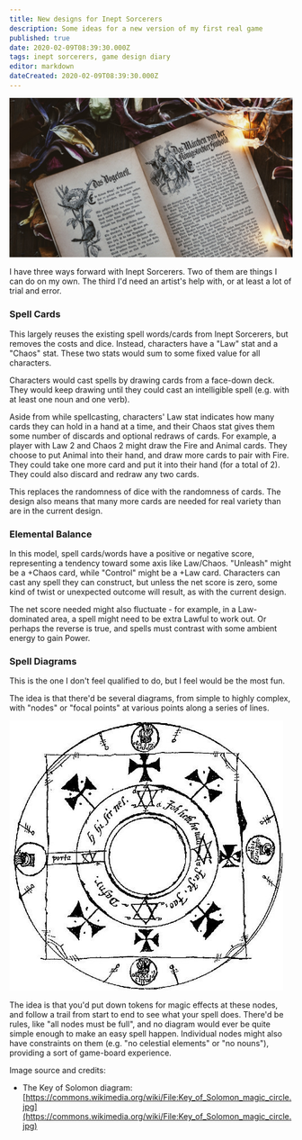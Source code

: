 ```yaml
---
title: New designs for Inept Sorcerers
description: Some ideas for a new version of my first real game
published: true
date: 2020-02-09T08:39:30.000Z
tags: inept sorcerers, game design diary
editor: markdown
dateCreated: 2020-02-09T08:39:30.000Z
---
```


![Featured Image](two-workable-designs-for-inept-sorcerers.jpg)

I have three ways forward with Inept Sorcerers. Two of them are things I can do on my own. The third I'd need an artist's help with, or at least a lot of trial and error.

### Spell Cards

This largely reuses the existing spell words/cards from Inept Sorcerers, but removes the costs and dice. Instead, characters have a "Law" stat and a "Chaos" stat. These two stats would sum to some fixed value for all characters.

Characters would cast spells by drawing cards from a face-down deck. They would keep drawing until they could cast an intelligible spell (e.g. with at least one noun and one verb).

Aside from while spellcasting, characters' Law stat indicates how many cards they can hold in a hand at a time, and their Chaos stat gives them some number of discards and optional redraws of cards. For example, a player with Law 2 and Chaos 2 might draw the Fire and Animal cards. They choose to put Animal into their hand, and draw more cards to pair with Fire. They could take one more card and put it into their hand (for a total of 2). They could also discard and redraw any two cards.

This replaces the randomness of dice with the randomness of cards. The design also means that many more cards are needed for real variety than are in the current design.

### Elemental Balance

In this model, spell cards/words have a positive or negative score, representing a tendency toward some axis like Law/Chaos. "Unleash" might be a +Chaos card, while "Control" might be a +Law card. Characters can cast any spell they can construct, but unless the net score is zero, some kind of twist or unexpected outcome will result, as with the current design.

The net score needed might also fluctuate - for example, in a Law-dominated area, a spell might need to be extra Lawful to work out. Or perhaps the reverse is true, and spells must contrast with some ambient energy to gain Power.

### Spell Diagrams

This is the one I don't feel qualified to do, but I feel would be the most fun.

The idea is that there'd be several diagrams, from simple to highly complex, with "nodes" or "focal points" at various points along a series of lines.

![](487px-Key_of_Solomon_magic_circle.jpg)

The idea is that you'd put down tokens for magic effects at these nodes, and follow a trail from start to end to see what your spell does. There'd be rules, like "all nodes must be full", and no diagram would ever be quite simple enough to make an easy spell happen. Individual nodes might also have constraints on them (e.g. "no celestial elements" or "no nouns"), providing a sort of game-board experience.

Image source and credits:

* The Key of Solomon diagram: [https://commons.wikimedia.org/wiki/File:Key_of_Solomon_magic_circle.jpg](https://commons.wikimedia.org/wiki/File:Key_of_Solomon_magic_circle.jpg)


    